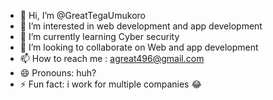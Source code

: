 - 👋 Hi, I’m @GreatTegaUmukoro
- 👀 I’m interested in web development and app development 
- 🌱 I’m currently learning Cyber security 
- 💞️ I’m looking to collaborate on Web and app development 
- 📫 How to reach me : agreat496@gmail.com
- 😄 Pronouns: huh?
- ⚡ Fun fact: i work for multiple companies  😂 

<!---
GreatTegaUmukoro/GreatTegaUmukoro is a ✨ special ✨ repository because its `README.md` (this file) appears on your GitHub profile.
You can click the Preview link to take a look at your changes.
--->
